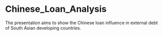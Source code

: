 # Chinese_Loan_Analysis
The presentation aims to show the Chinese loan influence in external debt of South Asian developing countries.

